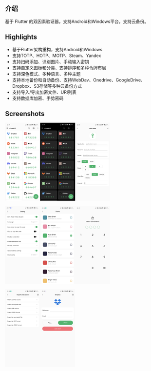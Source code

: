 ## 介绍

基于 Flutter 的双因素验证器，支持Android和Windows平台，支持云备份。

## Highlights

- 基于Flutter架构重构，支持Android和Windows
- 支持TOTP、HOTP、MOTP、Steam、Yandex
- 支持扫码添加、识别图片、手动输入密钥
- 支持自定义图标和分类、支持排序和多种令牌布局
- 支持深色模式、多种语言、多种主题
- 支持本地备份和自动备份、支持WebDav、Onedrive、GoogleDrive、Dropbox、S3存储等多种云备份方式
- 支持导入/导出加密文件、URI列表
- 支持数据库加密、手势密码

## Screenshots

<img src="art/lightmode.jpg" alt="Light Mode" style="zoom: 25%;" /><img src="art/darkmode.jpg" alt="Dark Mode" style="zoom: 25%;" /><img src="art/addtoken.jpg" alt="Add Token" style="zoom: 25%;" />

<img src="art/setting.jpg" alt="Setting" style="zoom: 25%;" /><img src="art/theme.jpg" alt="Theme" style="zoom: 25%;" /><img src="art/lock.jpg" alt="Lock" style="zoom: 25%;" />

<img src="art/export_import.jpg" alt="Export and  Import" style="zoom: 25%;" /><img src="art/dropbox.jpg" alt="Dropbox" style="zoom: 25%;" />
